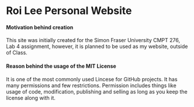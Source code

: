 # Roi Lee Personal Website

#### Motivation behind creation

This site was initially created for the Simon Fraser University CMPT 276, Lab 4 assignment, however, it is planned to be used as my website, outside of Class.

#### Reason behind the usage of the MIT License

It is one of the most commonly used Lincese for GitHub projects. It has many permissions and few restrictions. Permission includes things like usage of code, modification, publishing and selling as long as you keep the license along with it.